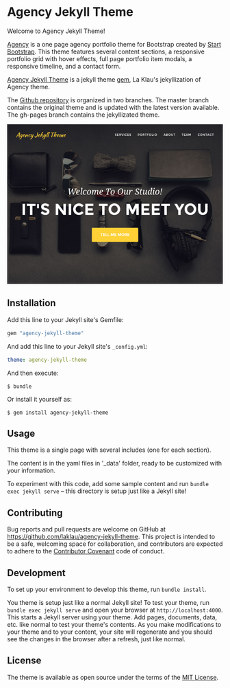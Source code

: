 # Agency Jekyll Theme

Welcome to Agency Jekyll Theme!

[Agency](https://github.com/BlackrockDigital/startbootstrap-agency.git) is a one page agency portfolio theme for Bootstrap created by [Start Bootstrap](http://startbootstrap.com/). This theme features several content sections, a responsive portfolio grid with hover effects, full page portfolio item modals, a responsive timeline, and a contact form.

[Agency Jekyll Theme](http://github.com/laklau/agency-jekyll-theme/tree/gh-pages) is a jekyll theme [gem](https://rubygems.org/gems/agency-jekyll-theme), La Klau's jekyllization of Agency theme.

The [Github repository](http://github.com/laklau/agency-jekyll-theme/) is organized in two branches. The master branch contains the original theme and is updated with the latest version available. The gh-pages branch contains the jekyllizated theme.

![Agency theme thumbnail](/screenshot.png "Agency theme screenshot")

## Installation

Add this line to your Jekyll site's Gemfile:

```ruby
gem "agency-jekyll-theme"
```

And add this line to your Jekyll site's `_config.yml`:

```yaml
theme: agency-jekyll-theme
```

And then execute:

    $ bundle

Or install it yourself as:

    $ gem install agency-jekyll-theme

## Usage

This theme is a single page with several includes (one for each section).

The content is in the yaml files in '_data' folder, ready to be customized with your information.

To experiment with this code, add some sample content and run `bundle exec jekyll serve` – this directory is setup just like a Jekyll site!

## Contributing

Bug reports and pull requests are welcome on GitHub at https://github.com/laklau/agency-jekyll-theme. This project is intended to be a safe, welcoming space for collaboration, and contributors are expected to adhere to the [Contributor Covenant](http://contributor-covenant.org) code of conduct.

## Development

To set up your environment to develop this theme, run `bundle install`.

You theme is setup just like a normal Jekyll site! To test your theme, run `bundle exec jekyll serve` and open your browser at `http://localhost:4000`. This starts a Jekyll server using your theme. Add pages, documents, data, etc. like normal to test your theme's contents. As you make modifications to your theme and to your content, your site will regenerate and you should see the changes in the browser after a refresh, just like normal.

## License

The theme is available as open source under the terms of the [MIT License](http://opensource.org/licenses/MIT).
